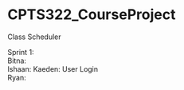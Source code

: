 # CPTS322_CourseProject
Class Scheduler

Sprint 1:  
Bitna:  
Ishaan: 
Kaeden: User Login  
Ryan:  
